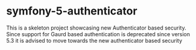 # symfony-5-authenticator
This is a skeleton project showcasing new Authenticator based security.  Since support for Gaurd based authentication is deprecated since version 5.3 it is advised to move towards the new authenticator based security
